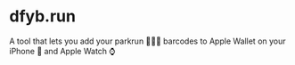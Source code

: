 # dfyb.run

A tool that lets you add your parkrun 🏃‍♂️💨 barcodes to Apple Wallet on your iPhone 📱 and Apple Watch ⌚
